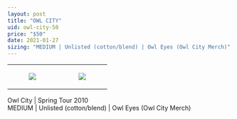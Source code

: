 ```yaml
---
layout: post
title: "OWL CITY"
uid: owl-city-50
price: "$50"
date: 2021-01-27
sizing: "MEDIUM | Unlisted (cotton/blend) | Owl Eyes (Owl City Merch)"
---
```




<table style="width:100%;"><tr><td style="vertical-align:top;">
      <figure class="tmblr-full" data-orig-height="2048" data-orig-width="1365" data-orig-src="https://concertshirts.netlify.app/shirts/0190/0190-01.jpg"><img src="https://64.media.tumblr.com/7ddddd7a02299a9e750c360747af8d85/1fbe843682c6fcfa-2f/s540x810/d84f34ca3fa5bd3c05c8037468762cf774b43c30.jpg" data-orig-height="2048" data-orig-width="1365" data-orig-src="https://concertshirts.netlify.app/shirts/0190/0190-01.jpg"/></figure></td>
    <td style="vertical-align:top;">
      <figure class="tmblr-full" data-orig-height="2048" data-orig-width="1365" data-orig-src="https://concertshirts.netlify.app/shirts/0190/0190-02.jpg"><img src="https://64.media.tumblr.com/b2b764b757a6a2840e430a88085c7cc2/1fbe843682c6fcfa-e6/s540x810/4aac70c90ae238adf91bee6ec7a587df688bd016.jpg" data-orig-height="2048" data-orig-width="1365" data-orig-src="https://concertshirts.netlify.app/shirts/0190/0190-02.jpg"/></figure></td>
  </tr></table><p>
  Owl City | Spring Tour 2010<br/>MEDIUM | Unlisted (cotton/blend) | Owl Eyes (Owl City Merch)
</p>
